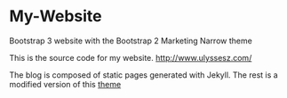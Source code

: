My-Website
==========

Bootstrap 3 website with the Bootstrap 2 Marketing Narrow theme


This is the source code for my website. http://www.ulyssesz.com/

The blog is composed of static pages generated with Jekyll.
The rest is a modified version of this [theme](http://www.realpython.com/blog/design/getting-started-with-bootstrap-3/#.Up0KPWSxN4E)

